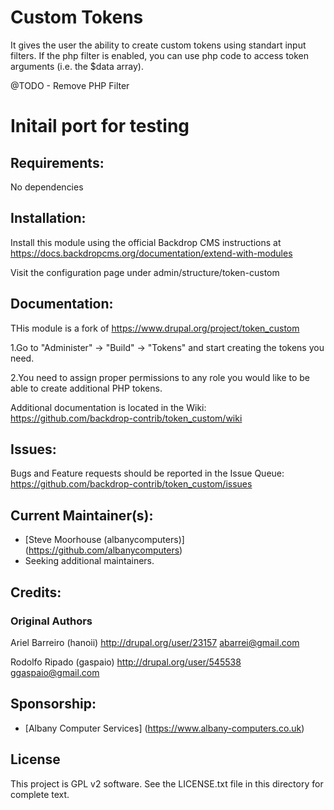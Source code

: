 # Custom Tokens

It gives the user the ability to create custom tokens using standart input filters.
If the php filter is enabled, you can use php code to access token arguments (i.e. the $data array).

@TODO - Remove PHP Filter
# Initail port for testing

## Requirements:
No dependencies

## Installation:
Install this module using the official Backdrop CMS instructions at https://docs.backdropcms.org/documentation/extend-with-modules

Visit the configuration page under admin/structure/token-custom

## Documentation:
THis module is a fork of https://www.drupal.org/project/token_custom

1.Go to "Administer" -> "Build" -> "Tokens" and start creating the tokens you need.

2.You need to assign proper permissions to any role you would like to be able
to create additional PHP tokens.


Additional documentation is located in the Wiki: https://github.com/backdrop-contrib/token_custom/wiki

## Issues:
Bugs and Feature requests should be reported in the Issue Queue: https://github.com/backdrop-contrib/token_custom/issues

## Current Maintainer(s):
- [Steve Moorhouse (albanycomputers)] (https://github.com/albanycomputers)
- Seeking additional maintainers.

## Credits:

### Original Authors 
Ariel Barreiro (hanoii) http://drupal.org/user/23157
abarrei@gmail.com

Rodolfo Ripado (gaspaio) http://drupal.org/user/545538
ggaspaio@gmail.com

## Sponsorship:
 - [Albany Computer Services] (https://www.albany-computers.co.uk)

## License
This project is GPL v2 software. See the LICENSE.txt file in this directory for complete text.
